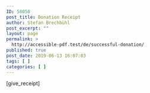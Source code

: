 ```yaml
---
ID: 58058
post_title: Donation Receipt
author: Stefan Brechbühl
post_excerpt: ""
layout: page
permalink: >
  http://accessible-pdf.test/de/successful-donation/
published: true
post_date: 2019-06-13 16:07:03
tags: [ ]
categories: [ ]
---
```

[give_receipt]